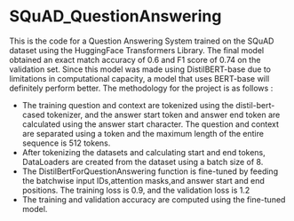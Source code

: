 # SQuAD_QuestionAnswering
This is the code for a Question Answering System trained on the SQuAD dataset using the HuggingFace Transformers Library. The final model obtained an exact match accuracy of 0.6  and F1 score of 0.74 on the validation set. Since this model was made using DistilBERT-base due to limitations in computational capacity, a model that uses BERT-base will definitely perform better. The methodology for the project is as follows : 
  * The training question and context are tokenized using the distil-bert-cased tokenizer, and the answer start token and answer end token are calculated using the answer start character.  The question and context are separated using a <SEP> token and the maximum length of the entire sequence is 512 tokens.
  * After tokenizing the datasets and calculating start and end tokens, DataLoaders are created from the dataset using a batch size of 8.
  * The DistilBertForQuestionAnswering function is fine-tuned by feeding the batchwise input IDs,attention masks,and answer start and end positions. The training loss is 0.9, and the validation loss is 1.2 
  * The training and validation accuracy are computed using the fine-tuned model.  
